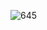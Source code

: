 ![645](https://github.com/skygitIG/Reels-since-july-2023/assets/117715724/f656c249-af9d-40e9-8f8c-e811fdd21561)
